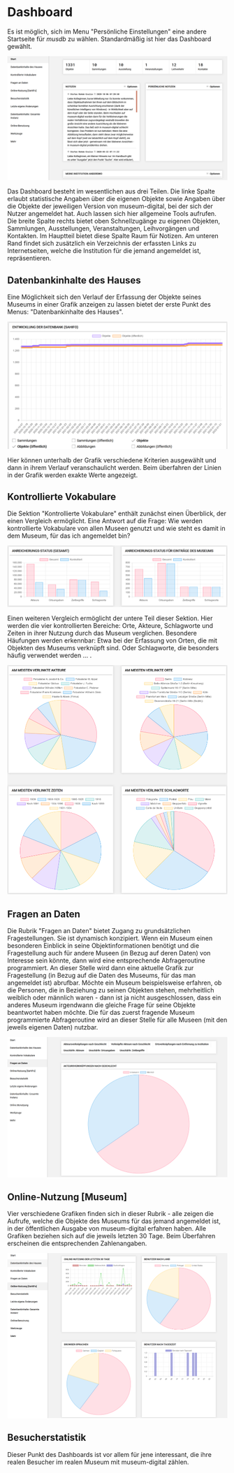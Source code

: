 # Dashboard

Es ist möglich, sich im Menu "Persönliche Einstellungen" eine andere Startseite für *musdb* zu wählen. Standardmäßig ist hier das Dashboard gewählt.

![Das Dashboard von musdb](../../assets/musdb/navigation/dashboard_focus.png "Dashboard von musdb")

Das Dashboard besteht im wesentlichen aus drei Teilen. Die linke Spalte erlaubt statistische Angaben über die eigenen Objekte sowie Angaben über die Objekte der jeweiligen Version von museum-digital, bei der sich der Nutzer angemeldet hat. Auch lassen sich hier allgemeine Tools aufrufen. Die breite Spalte rechts bietet oben Schnellzugänge zu eigenen Objekten, Sammlungen, Ausstellungen, Veranstaltungen, Leihvorgängen und Kontakten. Im Hauptteil bietet diese Spalte Raum für Notizen. Am unteren Rand findet sich zusätzlich ein Verzeichnis der erfassten Links zu Internetseiten, welche die Institution für die jemand angemeldet ist, repräsentieren.

## Datenbankinhalte des Hauses

Eine Möglichkeit sich den Verlauf der Erfassung der Objekte seines Museums in einer Grafik anzeigen zu lassen bietet der erste Punkt des Menus: "Datenbankinhalte des Hauses".

![Verlauf der Erfassung](../../assets/musdb/navigation/eigene_inhalte.png "Entwicklung der Erfassung (Museumsweit)")

Hier können unterhalb der Grafik verschiedene Kriterien ausgewählt und dann in ihrem Verlauf veranschaulicht werden. Beim überfahren der Linien in der Grafik werden exakte Werte angezeigt.

## Kontrollierte Vokabulare

Die Sektion "Kontrollierte Vokabulare" enthält zunächst einen Überblick, der einen Vergleich ermöglicht. Eine Antwort auf die Frage: Wie werden kontrollierte Vokabulare von allen Museen genutzt und wie steht es damit in dem Museum, für das ich angemeldet bin?

![Vergleich der Nutzung kontrolliertes Vokabulars](../../assets/musdb/navigation/konrollierte_vokabulare1.png "Nutzung kontrollierten Vokabulars - Vergleich: Gesamt - Museum")

Einen weiteren Vergleich ermöglicht der untere Teil dieser Sektion. Hier werden die vier kontrollierten Bereiche: Orte, Akteure, Schlagworte und Zeiten in ihrer Nutzung durch das Museum verglichen. Besondere Häufungen werden erkennbar: Etwa bei der Erfassung von Orten, die mit Objekten des Museums verknüpft sind. Oder Schlagworte, die besonders häufig verwendet werden ... .

![Vergleich der Nutzung der verschiedenen kontrollierte Vokabulare](../../assets/musdb/navigation/konrollierte_vokabulare2.png "Nutzung kontrollierten Vokabulars - Vergleich der Vokabulare")

## Fragen an Daten

Die Rubrik "Fragen an Daten" bietet Zugang zu grundsätzlichen Fragestellungen. Sie ist dynamisch konzipiert. Wenn ein Museum einen besonderen Einblick in seine Objektinformationen benötigt und die Fragestellung auch für andere Museen (in Bezug auf deren Daten) von Interesse sein könnte, dann wird eine entsprechende Abfrageroutine programmiert. An dieser Stelle wird dann eine aktuelle Grafik zur Fragestellung (in Bezug auf die Daten des Museums, für das man angemeldet ist) abrufbar. Möchte ein Museum beispielsweise erfahren, ob die Personen, die in Beziehung zu seinen Objekten stehen, mehrheitlich weiblich oder männlich waren - dann ist ja nicht ausgeschlossen, dass ein anderes Museum irgendwann die gleiche Frage für seine Objekte beantwortet haben möchte. Die für das zuerst fragende Museum programmierte Abfrageroutine wird an dieser Stelle für alle Museen (mit den jeweils eigenen Daten) nutzbar.

![Akteursverknüpfung nach Geschlecht](../../assets/musdb/navigation/dashboard_fragen.png "Akteursverknüpfung nach Geschlecht")

## Online-Nutzung [Museum]

Vier verschiedene Grafiken finden sich in dieser Rubrik - alle zeigen die Aufrufe, welche die Objekte des Museums für das jemand angemeldet ist, in der öffentlichen Ausgabe von museum-digital erfahren haben. Alle Grafiken beziehen sich auf die jeweils letzten 30 Tage. Beim Überfahren erscheinen die entsprechenden Zahlenangaben.

![Online-Nutzung - Museum](../../assets/musdb/navigation/dashboard_users_museum.png "Online-Nutzung - Museum")

## Besucherstatistik

Dieser Punkt des Dashboards ist vor allem für jene interessant, die ihre realen Besucher im realen Museum mit museum-digital zählen.
